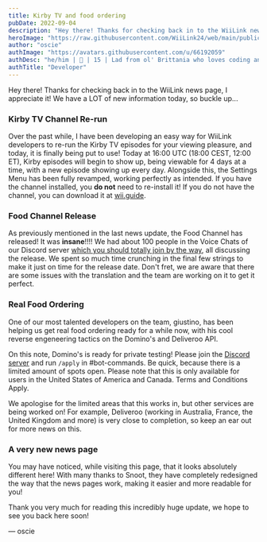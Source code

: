 ```yaml
---
title: Kirby TV and food ordering
pubDate: 2022-09-04
description: "Hey there! Thanks for checking back in to the WiiLink news page, I appreciate it! We have a LOT of new information today, so buckle up..."
heroImage: "https://raw.githubusercontent.com/WiiLink24/web/main/public/img/kirbytvnews.webp"
author: "oscie"
authImage: "https://avatars.githubusercontent.com/u/66192059"
authDesc: "he/him | 🏴󠁧󠁢󠁥󠁮󠁧󠁿 | 15 | Lad from ol' Brittania who loves coding and everything Splatoon related. May or may not own one too many squid plushies..."
authTitle: "Developer"
---
```


Hey there! Thanks for checking back in to the WiiLink news page, I appreciate it! We have a LOT of new information today, so buckle up...

### Kirby TV Channel Re-run

Over the past while, I have been developing an easy way for WiiLink developers to re-run the Kirby TV episodes for your viewing pleasure, and today, it is finally being put to use! Today at 16:00 UTC (18:00 CEST, 12:00 ET), Kirby episodes will begin to show up, being viewable for 4 days at a time, with a new episode showing up every day. Alongside this, the Settings Menu has been fully revamped, working perfectly as intended. If you have the channel installed, you **do not** need to re-install it! If you do not have the channel, you can download it at [wii.guide](//wii.guide/kirby-tv).

### Food Channel Release

As previously mentioned in the last news update, the Food Channel has released! It was **insane**!!!! We had about 100 people in the Voice Chats of our Discord server [which you should totally join by the way](https://discord.gg/rc24), all discussing the release. We spent so much time crunching in the final few strings to make it just on time for the release date. Don't fret, we are aware that there are some issues with the translation and the team are working on it to get it perfect.

### Real Food Ordering

One of our most talented developers on the team, giustino, has been helping us get real food ordering ready for a while now, with his cool reverse engeneering tactics on the Domino's and Deliveroo API.

On this note, Domino's is ready for private testing! Please join the [Discord server](https://discord.gg/rc24) and run `/apply` in #bot-commands. Be quick, because there is a limited amount of spots open. Please note that this is only available for users in the United States of America and Canada. Terms and Conditions Apply.

We apologise for the limited areas that this works in, but other services are being worked on! For example, Deliveroo (working in Australia, France, the United Kingdom and more) is very close to completion, so keep an ear out for more news on this.

### A very new news page

You may have noticed, while visiting this page, that it looks absolutely different here! With many thanks to Snoot, they have completely redesigned the way that the news pages work, making it easier and more readable for you!

Thank you very much for reading this incredibly huge update, we hope to see you back here soon!

&mdash; oscie
